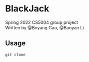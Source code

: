 # BlackJack
Spring 2022 CS5004 group project  
Written by @Boyang Gao, @Baoyan Li

## Usage
`git clone `

